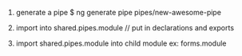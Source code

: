 


1. generate a pipe 
$ ng generate pipe pipes/new-awesome-pipe

2. import into shared.pipes.module
  // put in declarations and exports

3. import shared.pipes.module into child module ex: forms.module

